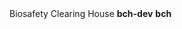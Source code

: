 <tr>
    <td>Biosafety Clearing House</td>
    <td><strong>bch-dev</strong></td>
    <td><strong>bch</strong></td>
</tr>